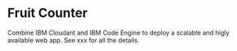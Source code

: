 # Fruit Counter

Combine IBM Cloudant and IBM Code Engine to deploy a scalable and higly available web app. See xxx for all the details.


